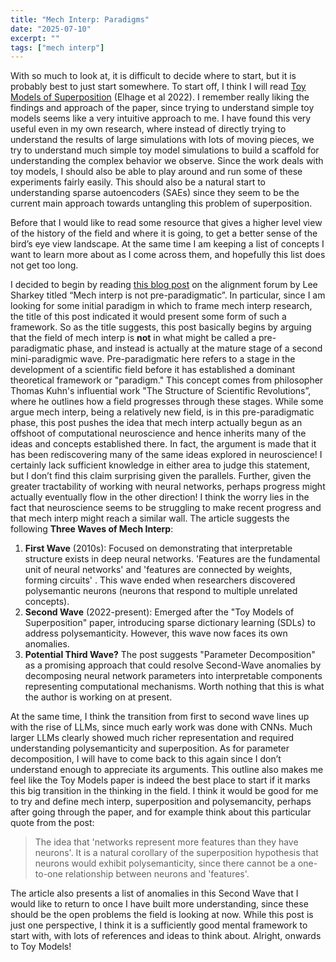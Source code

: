 ```yaml
---
title: "Mech Interp: Paradigms"
date: "2025-07-10"
excerpt: ""
tags: ["mech interp"]
---
```


With so much to look at, it is difficult to decide where to start, but it is probably best to just start somewhere. To start off, I think I will read [Toy Models of Superposition](https://transformer-circuits.pub/2022/toy_model/index.html) (Elhage et al 2022). I remember really liking the findings and approach of the paper, since trying to understand simple toy models seems like a very intuitive approach to me. I have found this very useful even in my own research, where instead of directly trying to understand the results of large simulations with lots of moving pieces, we try to understand much simple toy model simulations to build a scaffold for understanding the complex behavior we observe. Since the work deals with toy models, I should also be able to play around and run some of these experiments fairly easily. This should also be a natural start to understanding sparse autoencoders (SAEs) since they seem to be the current main approach towards untangling this problem of superposition.

Before that I would like to read some resource that gives a higher level view of the history of the field and where it is going, to get a better sense of the bird’s eye view landscape. At the same time I am keeping a list of concepts I want to learn more about as I come across them, and hopefully this list does not get too long.

I decided to begin by reading [this blog post](https://www.alignmentforum.org/posts/beREnXhBnzxbJtr8k/mech-interp-is-not-pre-paradigmatic) on the alignment forum by Lee Sharkey titled “Mech interp is not pre-paradigmatic”. In particular, since I am looking for some initial paradigm in which to frame mech interp research, the title of this post indicated it would present some form of such a framework. So as the title suggests, this post basically begins by arguing that the field of mech interp is **not** in what might be called a pre-paradigmatic phase, and instead is actually at the mature stage of a second mini-paradigmic wave. Pre-paradigmatic here refers to a stage in the development of a scientific field before it has established a dominant theoretical framework or "paradigm." This concept comes from philosopher Thomas Kuhn's influential work "The Structure of Scientific Revolutions”, where he outlines how a field progresses through these stages. While some argue mech interp, being a relatively new field, is in this pre-paradigmatic phase, this post pushes the idea that mech interp actually begun as an offshoot of computational neuroscience and hence inherits many of the ideas and concepts established there. In fact, the argument is made that it has been rediscovering many of the same ideas explored in neuroscience! I certainly lack sufficient knowledge in either area to judge this statement, but I don’t find this claim surprising given the parallels. Further, given the greater tractability of working with neural networks, perhaps progress might actually eventually flow in the other direction! I think the worry lies in the fact that neuroscience seems to be struggling to make recent progress and that mech interp might reach a similar wall. The article suggests the following **Three Waves of Mech Interp**:

1. **First Wave** (2010s): Focused on demonstrating that interpretable structure exists in deep neural networks. 'Features are the fundamental unit of neural networks' and 'features are connected by weights, forming circuits' . This wave ended when researchers discovered polysemantic neurons (neurons that respond to multiple unrelated concepts).
2. **Second Wave** (2022-present): Emerged after the "Toy Models of Superposition" paper, introducing sparse dictionary learning (SDLs) to address polysemanticity. However, this wave now faces its own anomalies.
3. **Potential Third Wave?** The post suggests "Parameter Decomposition" as a promising approach that could resolve Second-Wave anomalies by decomposing neural network parameters into interpretable components representing computational mechanisms. Worth nothing that this is what the author is working on at present.

At the same time, I think the transition from first to second wave lines up with the rise of LLMs, since much early work was done with CNNs. Much larger LLMs clearly showed much richer representation and required understanding polysemanticity and superposition. As for parameter decomposition, I will have to come back to this again since I don’t understand enough to appreciate its arguments. This outline also makes me feel like the Toy Models paper is indeed the best place to start if it marks this big transition in the thinking in the field. I think it would be good for me to try and define mech interp, superposition and polysemancity, perhaps after going through the paper, and for example think about this particular quote from the post:

> The idea that 'networks represent more features than they have neurons'. It is a natural corollary of the superposition hypothesis that neurons would exhibit polysemanticity, since there cannot be a one-to-one relationship between neurons and 'features'.

The article also presents a list of anomalies in this Second Wave that I would like to return to once I have built more understanding, since these should be the open problems the field is looking at now. While this post is just one perspective, I think it is a sufficiently good mental framework to start with, with lots of references and ideas to think about. Alright, onwards to Toy Models!